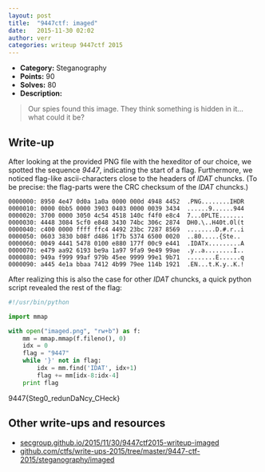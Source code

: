 ```yaml
---
layout: post
title:  "9447ctf: imaged"
date:   2015-11-30 02:02
author: verr
categories: writeup 9447ctf 2015
---
```


* **Category:** Steganography
* **Points:** 90
* **Solves:** 80
* **Description:**

> Our spies found this image. They think something is hidden in it... what could it be?

## Write-up

After looking at the provided PNG file with the hexeditor of our choice, we spotted the sequence *9447*, indicating the start of a flag. Furthermore, we noticed flag-like ascii-characters close to the headers of *IDAT* chuncks. (To be precise: the flag-parts were the CRC checksum of the *IDAT* chuncks.)

```
0000000: 8950 4e47 0d0a 1a0a 0000 000d 4948 4452  .PNG........IHDR
0000010: 0000 0bb5 0000 3903 0403 0000 0039 3434  ......9......944
0000020: 3700 0000 3050 4c54 4518 140c f4f0 e8c4  7...0PLTE.......
0000030: 4448 3084 5cf0 e848 3430 74bc 306c 2874  DH0.\..H40t.0l(t
0000040: c400 0000 ffff ffc4 4492 23bc 7287 8569  ........D.#.r..i
0000050: 0603 3830 b08f d486 1f7b 5374 6500 0020  ..80.....{Ste..
0000060: 0049 4441 5478 0100 e880 177f 00c9 e441  .IDATx.........A
0000070: e479 aa92 6193 be9a 1a97 9fa9 9e49 99ae  .y..a........I..
0000080: 949a f999 99af 979b 45ee 9999 99e1 9b71  ........E......q
0000090: a445 4e1a bbaa 7412 4b99 79ee 114b 1921  .EN...t.K.y..K.!
```


After realizing this is also the case for other *IDAT* chuncks, a quick python script revealed the rest of the flag:

```python
#!/usr/bin/python

import mmap

with open("imaged.png", "rw+b") as f:
    mm = mmap.mmap(f.fileno(), 0)
    idx = 0
    flag = "9447"
    while '}' not in flag:
        idx = mm.find('IDAT', idx+1)
        flag += mm[idx-8:idx-4]
    print flag
```

9447{Steg0_redunDaNcy_CHeck}

## Other write-ups and resources

* [secgroup.github.io/2015/11/30/9447ctf2015-writeup-imaged](http://secgroup.github.io/2015/11/30/9447ctf2015-writeup-imaged/)
* [github.com/ctfs/write-ups-2015/tree/master/9447-ctf-2015/steganography/imaged](https://github.com/ctfs/write-ups-2015/tree/master/9447-ctf-2015/steganography/imaged)
